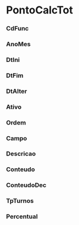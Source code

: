 # PontoCalcTot

### CdFunc 
<!-- CdFunc -->

### AnoMes 
<!-- AnoMes -->

### DtIni 
<!-- DtIni -->

### DtFim 
<!-- DtFim -->

### DtAlter 
<!-- DtAlter -->

### Ativo 
<!-- Ativo -->

### Ordem 
<!-- Ordem -->

### Campo 
<!-- Campo -->

### Descricao 
<!-- Descricao -->

### Conteudo 
<!-- Conteudo -->

### ConteudoDec 
<!-- ConteudoDec -->

### TpTurnos 
<!-- TpTurnos -->

### Percentual 
<!-- Percentual -->